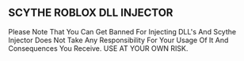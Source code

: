 ## SCYTHE ROBLOX DLL INJECTOR

Please Note That You Can Get Banned For Injecting DLL's And Scythe Injector Does Not Take Any Responsibility For Your Usage Of It And Consequences You Receive.
USE AT YOUR OWN RISK.
